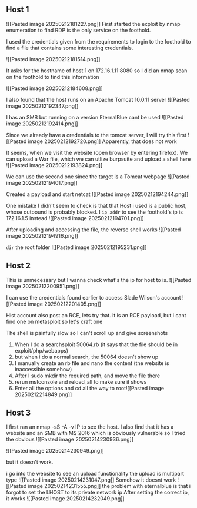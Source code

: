 ## Host 1
![[Pasted image 20250212181227.png]]
First started the exploit by nmap enumeration to find RDP is the only service on the foothold.

I used the credentials given from the requirements to login to the foothold to find a file that contains some interesting credentials.

![[Pasted image 20250212181514.png]]

It asks for the hostname of host 1 on 172.16.1.11:8080 so I did an nmap scan on the foothold to find this information

![[Pasted image 20250212184608.png]]

I also found that the host runs on an Apache Tomcat 10.0.11 server
![[Pasted image 20250212192347.png]]

I has an SMB but running on a version EternalBlue cant be used 
![[Pasted image 20250212192414.png]]

Since we already have a credentials to the tomcat server, I will try this first
![[Pasted image 20250212192720.png]]
Apparently, that does not work

It seems, when we visit the website (open browser by entering firefox). We can upload a War file, which we can utlize burpsuite and upload a shell here
![[Pasted image 20250212193824.png]]

We can use the second one since the target is a Tomcat webpage
![[Pasted image 20250212194017.png]]

Created a payload and start netcat
![[Pasted image 20250212194244.png]]

One mistake I didn't seem to check is that that Host i used is a public host, whose outbound is probably blocked. I `ip addr` to see the foothold's ip is 172.16.1.5 instead
![[Pasted image 20250212194701.png]]

After uploading and accessing the file, the reverse shell works
![[Pasted image 20250212194916.png]]

`dir` the root folder
![[Pasted image 20250212195231.png]]

## Host 2
This is unmecessary but I wanna check what's the ip for host to is.
![[Pasted image 20250212200951.png]]


I can use the credentials found earlier to access Slade Wilson's account
![[Pasted image 20250212201405.png]]

Hist account also post an RCE, lets try that. it is an RCE payload, but i cant find one on metasploit so let's craft one

The shell is painfully slow so I can't scroll up and give screenshots

1. When I do a searchsploit 50064.rb (it says that the file should be in exploit/php/webapps)
2. but when i do a normal search, the 50064 doesn't show up
3. I manually create an rb file and nano the content (the website is inaccessible somehow)
4. After I sudo mkdir the required path, and move the file there
5. rerun msfconsole and reload_all to make sure it shows
6. Enter all the options and cd all the way to root![[Pasted image 20250212214849.png]]


## Host 3
I first ran an nmap -sS -A -v IP to see the host. I also find that it has a website and an SMB with MS 2016 which is obviously vulnerable so I tried the obvious
![[Pasted image 20250214230936.png]]

![[Pasted image 20250214230949.png]]

but it doesn't work.

i go into the website to see an upload functionality
the upload is multipart type
![[Pasted image 20250214231047.png]]
Somehow it doesnt work
![[Pasted image 20250214231555.png]]
the problem with eternalblue is that i forgot to set the LHOST to its private network ip
After setting the correct ip, it works
![[Pasted image 20250214232049.png]]
